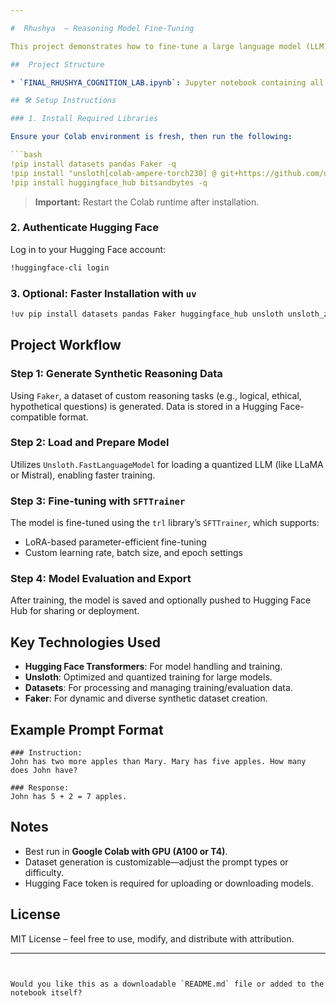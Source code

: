 ```yaml
---

#  Rhushya  – Reasoning Model Fine-Tuning

This project demonstrates how to fine-tune a large language model (LLM) using synthetic reasoning datasets generated with the `Faker` library. Leveraging Hugging Face and the Unsloth framework, this notebook enables efficient model training with quantization and advanced training techniques.

##  Project Structure

* `FINAL_RHUSHYA_COGNITION_LAB.ipynb`: Jupyter notebook containing all steps from setup, data generation, training, and evaluation.

## 🛠️ Setup Instructions

### 1. Install Required Libraries

Ensure your Colab environment is fresh, then run the following:

```bash
!pip install datasets pandas Faker -q
!pip install "unsloth[colab-ampere-torch230] @ git+https://github.com/unslothai/unsloth.git"
!pip install huggingface_hub bitsandbytes -q
```

>  **Important:** Restart the Colab runtime after installation.

### 2. Authenticate Hugging Face

Log in to your Hugging Face account:

```bash
!huggingface-cli login
```

### 3. Optional: Faster Installation with `uv`

```bash
!uv pip install datasets pandas Faker huggingface_hub unsloth unsloth_zoo trl transformers bitsandbytes -q
```

##  Project Workflow

###  Step 1: Generate Synthetic Reasoning Data

Using `Faker`, a dataset of custom reasoning tasks (e.g., logical, ethical, hypothetical questions) is generated. Data is stored in a Hugging Face-compatible format.

###  Step 2: Load and Prepare Model

Utilizes `Unsloth.FastLanguageModel` for loading a quantized LLM (like LLaMA or Mistral), enabling faster training.

###  Step 3: Fine-tuning with `SFTTrainer`

The model is fine-tuned using the `trl` library’s `SFTTrainer`, which supports:

* LoRA-based parameter-efficient fine-tuning
* Custom learning rate, batch size, and epoch settings

###  Step 4: Model Evaluation and Export

After training, the model is saved and optionally pushed to Hugging Face Hub for sharing or deployment.

##  Key Technologies Used

* **Hugging Face Transformers**: For model handling and training.
* **Unsloth**: Optimized and quantized training for large models.
* **Datasets**: For processing and managing training/evaluation data.
* **Faker**: For dynamic and diverse synthetic dataset creation.

##  Example Prompt Format

```
### Instruction:
John has two more apples than Mary. Mary has five apples. How many does John have?

### Response:
John has 5 + 2 = 7 apples.
```


##  Notes

* Best run in **Google Colab with GPU (A100 or T4)**.
* Dataset generation is customizable—adjust the prompt types or difficulty.
* Hugging Face token is required for uploading or downloading models.

##  License

MIT License – feel free to use, modify, and distribute with attribution.

---
```


Would you like this as a downloadable `README.md` file or added to the notebook itself?
